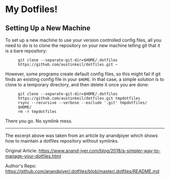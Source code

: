 # My Dotfiles!
<h2 id="setting-up-a-new-machine">Setting Up a New Machine</h2>

<p>To set up a new machine to use your version controlled config files, all you
need to do is to clone the repository on your new machine telling git that it is
a bare repository:</p>
<figure class="highlight"><pre><code class="language-shell" data-lang="shell"><span></span>git clone --separate-git-dir<span class="o">=</span><span class="nv">$HOME</span>/.dotfiles https://github.com/austinkeil/dotfiles.git ~</code></pre></figure>
<p>However, some programs create default config files, so this might fail if git
finds an existing config file in your <code>$HOME</code>. In that case, a simple solution
is to clone to a temporary directory, and then delete it once you are done:</p>
<figure class="highlight"><pre><code class="language-shell" data-lang="shell"><span></span>git clone --separate-git-dir<span class="o">=</span><span class="nv">$HOME</span>/.dotfiles https://github.com/austinkeil/dotfiles.git tmpdotfiles
rsync --recursive --verbose --exclude <span class="s1">'.git'</span> tmpdotfiles/ <span class="nv">$HOME</span>/
rm -r tmpdotfiles</code></pre></figure>
<p>There you go. No symlink mess.</p>

______

The excerpt above was taken from an article by anandpiyer which shows how to maintain a dotfiles repository without symlinks.

Original Article: https://www.anand-iyer.com/blog/2018/a-simpler-way-to-manage-your-dotfiles.html

Author's Repo: https://github.com/anandpiyer/.dotfiles/blob/master/.dotfiles/README.md
